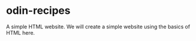 # odin-recipes
A simple HTML website.
We will create a simple website using the basics of HTML here.